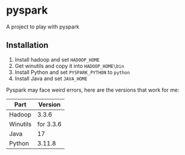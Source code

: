 # pyspark

A project to play with pyspark

## Installation 

1. Install hadoop and set `HADOOP_HOME`
2. Get winutils and copy it into `HADOOP_HOME\bin`
3. Install Python and set `PYSPARK_PYTHON` to `python`
4. Install Java and set `JAVA_HOME`


Pyspark may face weird errors, here are the versions that work for me:


| Part | Version |
|-------|--------|
| Hadoop | 3.3.6 |
| Winutils | for 3.3.6 |
| Java | 17 |
| Python | 3.11.8 |